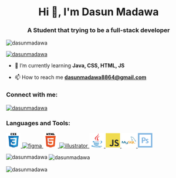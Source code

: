 <h1 align="center">Hi 👋, I'm Dasun Madawa</h1>
<h3 align="center">A Student that trying to be a full-stack developer</h3>

<p align="left"> <img src="https://komarev.com/ghpvc/?username=dasunmadawa&label=Profile%20views&color=0e75b6&style=flat" alt="dasunmadawa" /> </p>

<p align="left"> <a href="https://github.com/ryo-ma/github-profile-trophy"><img src="https://github-profile-trophy.vercel.app/?username=dasunmadawa" alt="dasunmadawa" /></a> </p>

- 🌱 I’m currently learning **Java, CSS, HTML, JS**

- 📫 How to reach me **dasunmadawa8864@gmail.com**

<h3 align="left">Connect with me:</h3>
<p align="left">
<a href="https://www.hackerrank.com/dasunmadawa" target="blank"><img align="center" src="https://raw.githubusercontent.com/rahuldkjain/github-profile-readme-generator/master/src/images/icons/Social/hackerrank.svg" alt="dasunmadawa" height="30" width="40" /></a>
</p>

<h3 align="left">Languages and Tools:</h3>
<p align="left"> <a href="https://www.w3schools.com/css/" target="_blank" rel="noreferrer"> <img src="https://raw.githubusercontent.com/devicons/devicon/master/icons/css3/css3-original-wordmark.svg" alt="css3" width="40" height="40"/> </a> <a href="https://www.figma.com/" target="_blank" rel="noreferrer"> <img src="https://www.vectorlogo.zone/logos/figma/figma-icon.svg" alt="figma" width="40" height="40"/> </a> <a href="https://www.w3.org/html/" target="_blank" rel="noreferrer"> <img src="https://raw.githubusercontent.com/devicons/devicon/master/icons/html5/html5-original-wordmark.svg" alt="html5" width="40" height="40"/> </a> <a href="https://www.adobe.com/in/products/illustrator.html" target="_blank" rel="noreferrer"> <img src="https://www.vectorlogo.zone/logos/adobe_illustrator/adobe_illustrator-icon.svg" alt="illustrator" width="40" height="40"/> </a> <a href="https://www.java.com" target="_blank" rel="noreferrer"> <img src="https://raw.githubusercontent.com/devicons/devicon/master/icons/java/java-original.svg" alt="java" width="40" height="40"/> </a> <a href="https://developer.mozilla.org/en-US/docs/Web/JavaScript" target="_blank" rel="noreferrer"> <img src="https://raw.githubusercontent.com/devicons/devicon/master/icons/javascript/javascript-original.svg" alt="javascript" width="40" height="40"/> </a> <a href="https://www.mysql.com/" target="_blank" rel="noreferrer"> <img src="https://raw.githubusercontent.com/devicons/devicon/master/icons/mysql/mysql-original-wordmark.svg" alt="mysql" width="40" height="40"/> </a> <a href="https://www.photoshop.com/en" target="_blank" rel="noreferrer"> <img src="https://raw.githubusercontent.com/devicons/devicon/master/icons/photoshop/photoshop-line.svg" alt="photoshop" width="40" height="40"/> </a> </p>

<p><img align="left" src="https://github-readme-stats.vercel.app/api/top-langs?username=dasunmadawa&show_icons=true&locale=en&layout=compact" alt="dasunmadawa" /></p>

<p>&nbsp;<img align="center" src="https://github-readme-stats.vercel.app/api?username=dasunmadawa&show_icons=true&locale=en" alt="dasunmadawa" /></p>

<p><img align="center" src="https://github-readme-streak-stats.herokuapp.com/?user=dasunmadawa&" alt="dasunmadawa" /></p>

